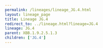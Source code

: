 ```yaml
---
permalink: /lineages/lineage_JG.4.html
layout: lineage_page
title: Lineage JG.4
redirect_to: ../lineage.html?lineage=JG.4
lineage: JG.4
parent: XBB.1.9.2.5.1.3
children: ['JG.4']
---
```

